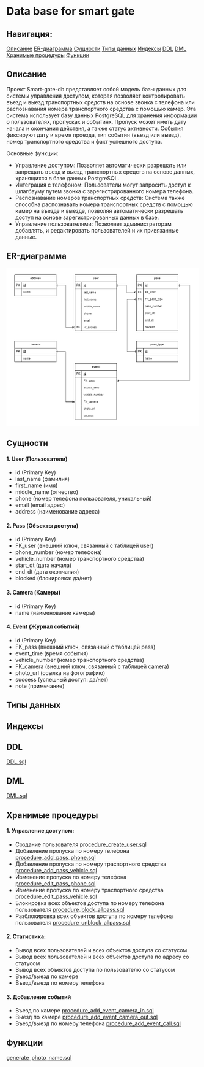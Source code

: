 # Data base for smart gate

## Навигация:
[Описание](#title1)
[ER-диаграмма](#title2)
[Сущности](#title3)
[Типы данных](#title4)
[Индексы](#title5)
[DDL](#title6)
[DML](#title7)
[Хранимые процедуры](#title8)
[Функции](#title9)


## <a id="title1">Описание</a>
Проект Smart-gate-db представляет собой модель базы данных для системы управления доступом, которая позволяет контролировать въезд и выезд транспортных средств на основе звонка с телефона или распознавания номера транспортного средства с помощью камер. Эта система использует базу данных PostgreSQL для хранения информации о пользователях, пропусках и событиях.
Пропуск может иметь дату начала и окончания действия, а также статус активности. События фиксируют дату и время проезда, тип события (въезд или выезд), номер транспортного средства и факт успешного доступа.

Основные функции:  
- Управление доступом: Позволяет автоматически разрешать или запрещать въезд и выезд транспортных средств на основе данных, хранящихся в базе данных PostgreSQL.  
- Интеграция с телефоном: Пользователи могут запросить доступ к шлагбауму путем звонка с зарегистрированного номера телефона.  
- Распознавание номеров транспортных средств: Система также способна распознавать номера транспортных средств с помощью камер на въезде и выезде, позволяя автоматически разрешать доступ на основе зарегистрированных данных в базе.  
- Управление пользователями: Позволяет администраторам добавлять, и редактировать пользователей и их привязанные данные.  

## <a id="title2">ER-диаграмма</a>
![](erd.png)
## <a id="title3">Сущности</a>
#### 1. User (Пользователи)
- id (Primary Key)
- last_name (фамилия)
- first_name (имя)
- middle_name (отчество)
- phone (номер телефона пользователя, уникальный)
- email (email адрес)
- address (наименование адреса)

#### 2. Pass (Объекты доступа)
- id (Primary Key)
- FK_user (внешний ключ, связанный с таблицей user)
- phone_number (номер телефона)
- vehicle_number (номер транспортного средства)
- start_dt (дата начала)
- end_dt (дата окончания)
- blocked (блокировка: да/нет)

#### 3. Camera (Камеры)  
- id (Primary Key)
- name  (наименование камеры)

#### 4. Event (Журнал событий)
- id (Primary Key)
- FK_pass (внешний ключ, связанный с таблицей pass)
- event_time (время события)
- vehicle_number (номер транспортного средства)
- FK_camera (внешний ключ, связанный с таблицей camera)
- photo_url (cсылка на фотографию)
- success (успешный доступ: да/нет)
- note (примечание)

## <a id="title4">Типы данных</a>

## <a id="title5">Индексы</a>

## <a id="title6">DDL</a>
[DDL.sql](DDL.sql)
## <a id="title7">DML</a>
[DML.sql](DML.sql)
## <a id="title8">Хранимые процедуры</a>
#### 1. Управление доступом:
- Создание пользователя [procedure_create_user.sql](procedure_create_user.sql)
- Добавление пропуска по номеру телефона [procedure_add_pass_phone.sql](procedure_add_pass_phone.sql)
- Добавление пропуска по номеру траспортного средства [procedure_add_pass_vehicle.sql](procedure_add_pass_vehicle.sql)
- Изменение пропуска по номеру телефона [procedure_edit_pass_phone.sql](procedure_edit_pass_phone.sql)
- Изменение пропуска по номеру траспортного средства [procedure_edit_pass_vehicle.sql](procedure_edit_pass_vehicle.sql)
- Блокировка всех объектов доступа по номеру телефона пользователя [procedure_block_allpass.sql](procedure_block_allpass.sql)
- Разблокировка всех объектов доступа по номеру телефона пользователя [procedure_unblock_allpass.sql](procedure_unblock_allpass.sql)

#### 2. Статистика:
- Вывод всех пользователей и всех объектов доступа со статусом
- Вывод всех пользователей и всех объектов доступа по адресу со статусом
- Вывод всех объектов доступа по пользователю со статусом
- Въезд/выезд по камере
- Въезд/выезд  по номеру телефона

#### 3. Добавление событий
- Въезд по камере [procedure_add_event_camera_in.sql](procedure_add_event_camera_in.sql)
- Выезд по камере [procedure_add_event_camera_out.sql](procedure_add_event_camera_out.sql)
- Въезд/выезд по номеру телефона [procedure_add_event_call.sql](procedure_add_event_call.sql)
## <a id="title9">Функции</a>
[generate_photo_name.sql](function_generate_photo_name.sql)

